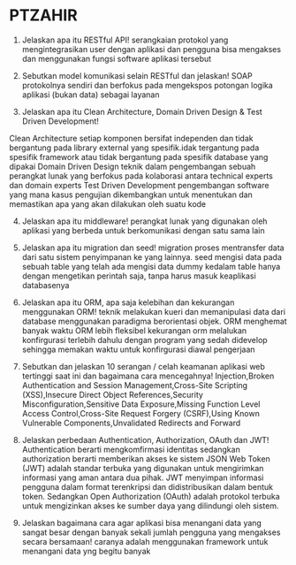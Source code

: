# PTZAHIR

1. Jelaskan apa itu RESTful API! serangkaian protokol yang mengintegrasikan user dengan aplikasi dan pengguna bisa mengakses dan menggunakan fungsi software aplikasi tersebut

2. Sebutkan model komunikasi selain RESTful dan jelaskan! SOAP protokolnya sendiri dan berfokus pada mengekspos potongan logika aplikasi (bukan data) sebagai layanan

3. Jelaskan apa itu Clean Architecture, Domain Driven Design & Test Driven Development! 
    
  Clean Architecture setiap komponen bersifat independen dan tidak bergantung pada library external yang spesifik.idak tergantung pada spesifik framework atau tidak bergantung pada spesifik database yang dipakai
  Domain Driven Design  teknik dalam pengembangan sebuah perangkat lunak yang berfokus pada kolaborasi antara technical experts dan domain experts
 Test Driven Development  pengembangan software yang mana kasus pengujian dikembangkan untuk menentukan dan memastikan apa yang akan dilakukan oleh suatu kode
 
 4. Jelaskan apa itu middleware! perangkat lunak yang digunakan oleh aplikasi yang berbeda untuk berkomunikasi dengan satu sama lain
 5. Jelaskan apa itu migration dan seed! 
    migration proses mentransfer data dari satu sistem penyimpanan ke yang lainnya.
    seed mengisi data pada sebuah table yang telah ada mengisi data dummy kedalam table hanya dengan mengetikan perintah saja, tanpa harus masuk keaplikasi databasenya
  6. Jelaskan apa itu ORM, apa saja kelebihan dan kekurangan menggunakan ORM! teknik melakukan kueri dan memanipulasi data dari database menggunakan paradigma berorientasi objek. 
     ORM menghemat banyak waktu ORM lebih fleksibel
     kekurangan orm melalukan konfirgurasi terlebih dahulu dengan program yang sedah didevelop sehingga memakan waktu untuk konfirgurasi diawal pengerjaan
     
   7. Sebutkan dan jelaskan 10 serangan / celah keamanan aplikasi web tertinggi saat ini dan bagaimana cara mencegahnya! Injection,Broken Authentication and Session Management,Cross-Site Scripting (XSS),Insecure Direct Object References,Security Misconfiguration,Sensitive Data Exposure,Missing Function Level Access Control,Cross-Site Request Forgery (CSRF),Using Known Vulnerable Components,Unvalidated Redirects and Forward
   8. Jelaskan perbedaan Authentication, Authorization, OAuth dan JWT! Authentication berarti mengkomfirmasi identitas sedangkan authorization berarti memberikan akses ke sistem
      JSON Web Token (JWT) adalah standar terbuka yang digunakan untuk mengirimkan informasi yang aman antara dua pihak. JWT menyimpan informasi pengguna dalam format terenkripsi dan didistribusikan dalam bentuk token. Sedangkan Open Authorization (OAuth) adalah protokol terbuka untuk mengizinkan akses ke sumber daya yang dilindungi oleh sistem.
   9. Jelaskan bagaimana cara agar aplikasi bisa menangani data yang sangat besar dengan banyak sekali jumlah pengguna yang mengakses secara bersamaan!
       caranya adalah menggunakan framework untuk menangani data yng begitu banyak   
